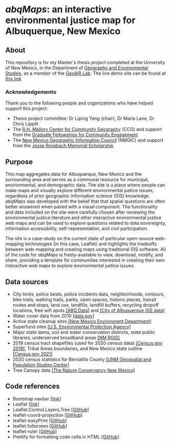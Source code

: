 # *abqMaps*: an interactive environmental justice map for Albuquerque, New Mexico


## About
This repository is for my Master's thesis project completed at the University of New Mexico, in the Department of [Geography and Environmental Studies](https://geography.unm.edu/), as a member of the [GeoAIR Lab](https://geoair.lipingyang.org/). The live demo site can be found at [this link](https://geoair-lab.github.io/abqMaps-v2/src/index.html)

### Acknowledgements
Thank you to the following people and organizations who have helped support this project: 
- Thesis project committee: Dr Liping Yang (chair), Dr Maria Lane, Dr Chris Lippitt
- The [R.H. Mallory Center for Community Geography](https://communitygeography.unm.edu/) (CCG) and support from the [Graduate Fellowships for Community Engagement](https://communitygeography.unm.edu/funding/grad-fellowships.html)
- The [New Mexico Geographic Information Council](https://nmgic.com/) (NMGIC) and support from the [Jesse Rossbach Memorial Scholarship](https://nmgic.com/education/scholarships/)


## Purpose
This map aggregates data for Albuquerque, New Mexico and the surrounding area and serves as a communal resource for municipal, environmental, and demographic data. The site is a place where people can make maps and visually explore different environmental justice issues, regardless of prior geographic information science (GIS) knowledge. *abqMaps* was developed with the belief that that spatial questions are often better answered when paired with a visual component. The functionality and data included on the site were carefully chosen after reviewing the environmental justice literature and other interactive environmental justice web maps and can be used to explore questions related to data sovereignty, information accessibility, self-representation, and civil participation.

The site is a case-study on the current state of particular open-source web-mapping technologies (in this case, Leaflet) and highlights the tradeoffs between web-mapping and creating maps using traditional GIS software. All of the code for *abqMaps* is freely-available to view, download, modify, and share, providing a template for communities interested in creating their own interactive web maps to explore environmental justice issues.

## Data sources
- City limits, police beats, police incidents data, neighborhoods, contours, bike trails, walking trails, parks, open spaces, historic places, transit routes and stops, land use, landfills, landfill buffers, recycling dropoff locations, free wifi spots [[ABQ Data]](https://www.cabq.gov/abq-data/) and [[City of Albuquerque GIS data]](https://www.cabq.gov/gis/geographic-information-systems-data)
- Water cover data from 2010 [[data.gov]](https://catalog.data.gov/dataset/2010-bernalillo-county-nm-current-area-hydrography)
- Active state cleanup sites [[New Mexico Environment Department]](https://data-nmenv.opendata.arcgis.com/datasets/85f43fe83e564d89a1d3b4b2d6a7129b_0/explore?layer=0&location=34.988414%2C-106.360958%2C10.00)
- Superfund sites [[U.S. Environmental Protection Agency]](https://edg.epa.gov/metadata/catalog/search/resource/details.page?uuid=%7BFC07D75C-8596-434B-B1A6-0688C9CD45B5%7D)
- Major state dams, soil and water conservation districts, state public libraries, underserved broadband areas [[NM RGIS]](https://rgis.unm.edu/)
- 2019 census tract shapefiles (used for 2020 census data) [[Census.gov 2019]](https://www.census.gov/geographies/mapping-files/time-series/geo/cartographic-boundary.2019.html#list-tab-U8W68AR8I1HHUECUZN), Tribal Areas boundaries, and New Mexico state outline [[Census.gov 2021]](https://www.census.gov/geographies/mapping-files/time-series/geo/cartographic-boundary.2021.html#list-tab-7W5ZY8M0UTPAY2TMZE)
- 2020 census statistics for Bernalillo County [[UNM Geospatial and Population Studies Center]](https://gps.unm.edu/census2020/NewMexicoCountyCCCDataPortal)
- Tree Canopy data [[The Nature Conservancy New Mexico]](https://www.nmconservation.org/field-notes/abq-canopy-2020)


## Code references
- Bootstrap navbar [[link]](https://getbootstrap.com/docs/4.6/components/navbar/)
- Leaflet [[link]](https://leafletjs.com/)
- Leaflet.Control.Layers.Tree [[GitHub]](https://github.com/jjimenezshaw/Leaflet.Control.Layers.Tree)
- leaflet-coord-projection [[GitHub]](https://github.com/edihasaj/leaflet-coord-projection)
- leaflet-easyPrint [[GitHub]](https://github.com/rowanwins/leaflet-easyPrint)
- leaflet.fullscreen [[GitHub]](https://github.com/brunob/leaflet.fullscreen)
- leaflet-ruler [[GitHub]](https://github.com/gokertanrisever/leaflet-ruler)
- Prettify for formatting code cells in HTML [[GitHub]](https://github.com/googlearchive/code-prettify)
